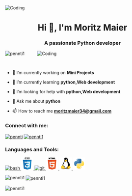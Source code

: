 <img align="center" alt="Coding" width="400" src="https://gifdb.com/images/high/coding-animated-laptop-flow-stream-ja04010rm5o68zfk.gif">




<h1 align="center">Hi 👋, I'm Moritz Maier</h1>
<h3 align="center">A passionate Python developer</h3>
<img align="right" alt="Coding" width="400" src="https://cdn.dribbble.com/users/330915/screenshots/3587000/media/cf9c914d04e017ab821bab2ee0bb87cb.gif">


<p align="left"> <img src="https://komarev.com/ghpvc/?username=pennti1&label=Profile%20views&color=0e75b6&style=flat" alt="pennti1" /> </p>

<p align="left"> <a href="https://twitter.com/" target="blank"><img src="https://img.shields.io/twitter/follow/?logo=twitter&style=for-the-badge" alt="" /></a> </p>

- 🔭 I’m currently working on **Mini Projects**

- 🌱 I’m currently learning **python,Web development**

- 🤝 I’m looking for help with **python,Web development**

- 💬 Ask me about **python**

- 📫 How to reach me **moritzmaier34@gmail.com**

<h3 align="left">Connect with me:</h3>
<p align="left">
<a href="https://linkedin.com/in/pennti" target="blank"><img align="center" src="https://raw.githubusercontent.com/rahuldkjain/github-profile-readme-generator/master/src/images/icons/Social/linked-in-alt.svg" alt="pennti" height="30" width="40" /></a>
<a href="https://www.youtube.com/c/@pennti1" target="blank"><img align="center" src="https://raw.githubusercontent.com/rahuldkjain/github-profile-readme-generator/master/src/images/icons/Social/youtube.svg" alt="pennti1" height="30" width="40" /></a>
</p>

<h3 align="left">Languages and Tools:</h3>
<p align="left"> <a href="https://www.gnu.org/software/bash/" target="_blank" rel="noreferrer"> <img src="https://www.vectorlogo.zone/logos/gnu_bash/gnu_bash-icon.svg" alt="bash" width="40" height="40"/> </a> <a href="https://www.w3schools.com/css/" target="_blank" rel="noreferrer"> <img src="https://raw.githubusercontent.com/devicons/devicon/master/icons/css3/css3-original-wordmark.svg" alt="css3" width="40" height="40"/> </a> <a href="https://git-scm.com/" target="_blank" rel="noreferrer"> <img src="https://www.vectorlogo.zone/logos/git-scm/git-scm-icon.svg" alt="git" width="40" height="40"/> </a> <a href="https://www.w3.org/html/" target="_blank" rel="noreferrer"> <img src="https://raw.githubusercontent.com/devicons/devicon/master/icons/html5/html5-original-wordmark.svg" alt="html5" width="40" height="40"/> </a> <a href="https://www.linux.org/" target="_blank" rel="noreferrer"> <img src="https://raw.githubusercontent.com/devicons/devicon/master/icons/linux/linux-original.svg" alt="linux" width="40" height="40"/> </a> <a href="https://www.python.org" target="_blank" rel="noreferrer"> <img src="https://raw.githubusercontent.com/devicons/devicon/master/icons/python/python-original.svg" alt="python" width="40" height="40"/> </a> </p>

<p><img align="left" src="https://github-readme-stats.vercel.app/api/top-langs?username=pennti1&show_icons=true&locale=en&layout=compact" alt="pennti1" /></p>

<p>&nbsp;<img align="center" src="https://github-readme-stats.vercel.app/api?username=pennti1&show_icons=true&locale=en" alt="pennti1" /></p>

<p><img align="center" src="https://github-readme-streak-stats.herokuapp.com/?user=pennti1&" alt="pennti1" /></p>
